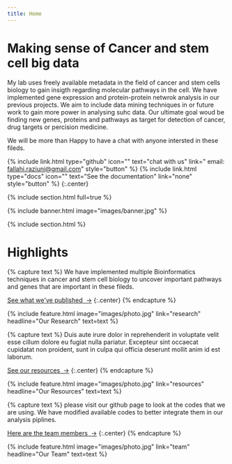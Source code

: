 ```yaml
---
title: Home
---
```


# Making sense of Cancer and stem cell big data

My lab uses freely available metadata in the field of cancer and stem cells biology to gain insigth regarding molecular pathways in the cell.
We have implemented gene expression and protein-protein netwrok analysis in our previous projects. We aim to include data mining techniques in or future work to gain more power in analysing suhc data.
Our ultimate goal woud be finding new genes, proteins and pathways as target for detection of cancer, drug targets or percision medicine.

We will be more than Happy to have a chat with anyone intersted in these fileds. 
  
{%
  include link.html
  type="github"
  icon=""
  text="chat with us"
  link=" email: fallahi.raziuni@gmail.com"
  style="button"
%}
{%
  include link.html
  type="docs"
  icon=""
  text="See the documentation"
  link="none"
  style="button"
%}
{:.center}

{% include section.html full=true %}

{% include banner.html image="images/banner.jpg" %}

{% include section.html %}

# Highlights

{% capture text %}
We have implemented multiple Bioinformatics techniques in cancer and stem cell biology to uncover important pathways and genes that are important in these fileds. 

[See what we've published &nbsp;→](https://scholar.google.com.au/citations?user=Txj1NyEAAAAJ&hl=en)
{:.center}
{% endcapture %}

{%
  include feature.html
  image="images/photo.jpg"
  link="research"
  headline="Our Research"
  text=text
%}

{% capture text %}
Duis aute irure dolor in reprehenderit in voluptate velit esse cillum dolore eu fugiat nulla pariatur.
Excepteur sint occaecat cupidatat non proident, sunt in culpa qui officia deserunt mollit anim id est laborum.

[See our resources &nbsp;→](resources)
{:.center}
{% endcapture %}

{%
  include feature.html
  image="images/photo.jpg"
  link="resources"
  headline="Our Resources"
  text=text
%}

{% capture text %}
please visit our github page to look at the codes that we are using. We have modified available codes to better integrate them in our analysis piplines.

[Here are the team members &nbsp;→](team)
{:.center}
{% endcapture %}

{%
  include feature.html
  image="images/photo.jpg"
  link="team"
  headline="Our Team"
  text=text
%}
